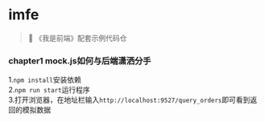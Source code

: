 # imfe
>:whale: 《我是前端》配套示例代码仓

### chapter1 mock.js如何与后端潇洒分手
1.`npm install`安装依赖   
2.`npm run start`运行程序   
3.打开浏览器，在地址栏输入`http://localhost:9527/query_orders`即可看到返回的模拟数据